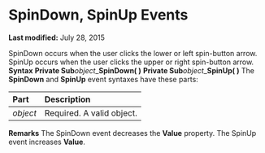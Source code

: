 
# SpinDown, SpinUp Events

 **Last modified:** July 28, 2015


SpinDown occurs when the user clicks the lower or left spin-button arrow. SpinUp occurs when the user clicks the upper or right spin-button arrow.
 **Syntax**
 **Private Sub**_object__**SpinDown( )**
 **Private Sub**_object__**SpinUp( )**
The  **SpinDown** and **SpinUp** event syntaxes have these parts:


|**Part**|**Description**|
|:-----|:-----|
| _object_|Required. A valid object.|
 **Remarks**
The SpinDown event decreases the  **Value** property. The SpinUp event increases **Value**.
